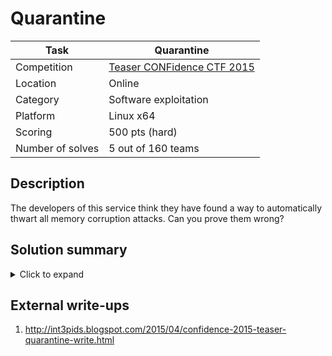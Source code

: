# Quarantine

| Task             | Quarantine                 |
|------------------|----------------------------|
| Competition      | [Teaser CONFidence CTF 2015](https://ctftime.org/event/205) |
| Location				 | Online											|
| Category         | Software exploitation      |
| Platform         | Linux x64                  |
| Scoring          | 500 pts (hard)						  |
| Number of solves | 5 out of 160 teams         |

## Description

The developers of this service think they have found a way to automatically thwart all memory corruption attacks. Can you prove them wrong?

## Solution summary

<details><summary>Click to expand</summary>
<p>

1. Leak the address of the stack shadow memory by invoking the `give_me_the_flag` command.
2. Exploit a use-after-free vulnerability of the `vm::VMState` object through a dangling pointer in the `globals::current_vm` pointer, when all virtual machines are removed. By filling up the ASAN quarantine (adjusted to 1 MB during the CTF instead of the default 256 MB setting), we can replace the freed `vm::VMState` object, and use it to zero-out arbitrary memory regions.
3. Zero out the shadow memory of the operation string buffer, and leak the shadow memory address of the buffer where the flag is loaded by `give_me_the_flag`.
4. Zero out the second shadow memory using the same UAF bug, and successfully retrieve the flag.

</p>
</details>

## External write-ups

1. http://int3pids.blogspot.com/2015/04/confidence-2015-teaser-quarantine-write.html
